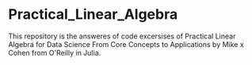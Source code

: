 # Practical_Linear_Algebra
This repository is the answeres of code excersises of Practical Linear Algebra for Data Science  From Core Concepts to Applications by Mike x Cohen from O'Reilly in Julia. 
